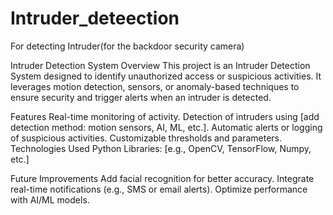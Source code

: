 # Intruder_deteection
For detecting Intruder(for the backdoor security camera)

Intruder Detection System
Overview
This project is an Intruder Detection System designed to identify unauthorized access or suspicious activities. It leverages motion detection, sensors, or anomaly-based techniques to ensure security and trigger alerts when an intruder is detected.

Features
Real-time monitoring of activity.
Detection of intruders using [add detection method: motion sensors, AI, ML, etc.].
Automatic alerts or logging of suspicious activities.
Customizable thresholds and parameters.
Technologies Used
Python
Libraries: [e.g., OpenCV, TensorFlow, Numpy, etc.]

Future Improvements
Add facial recognition for better accuracy.
Integrate real-time notifications (e.g., SMS or email alerts).
Optimize performance with AI/ML models.
